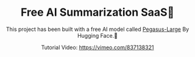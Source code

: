 <div align="center">
  <h1>Free AI Summarization SaaS🦄</h1>

This project has been built with a free AI model called [Pegasus-Large](https://huggingface.co/google/pegasus-large) By Hugging Face.🤗

Tutorial Video: https://vimeo.com/837138321
</div>
